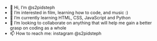 - 👋 Hi, I’m @s2pidsteph
- 👀 I’m interested in film, learning how to code, and music :) 
- 🌱 I’m currently learning HTML, CSS, JavaScript and Python
- 💞️ I’m looking to collaborate on anything that will help me gain a better grasp on coding as a whole
- 📫 How to reach me: instagram @s2pidsteph 

<!--
s2pidsteph/s2pidsteph is a ✨ special ✨ repository because its `README.md` (this file) appears on your GitHub profile.
You can click the Preview link to take a look at your changes.
--->

